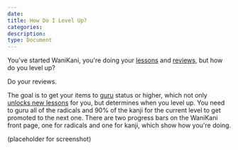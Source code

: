 ```yaml
---
date:
title: How Do I Level Up?
categories:
description:
type: Document
---
```

You've started WaniKani, you're doing your [lessons](x) and [reviews](x), but how do you level up?

Do your reviews.

The goal is to get your items to [guru](x) status or higher, which not only [unlocks new lessons](x) for you, but determines when you level up. You need to guru all of the radicals and 90% of the kanji for the current level to get promoted to the next one. There are two progress bars on the WaniKani front page, one for radicals and one for kanji, which show how you're doing.

(placeholder for screenshot)
